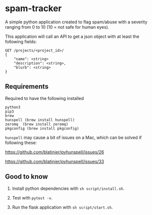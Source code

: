 # spam-tracker
A simple python application created to flag spam/abuse with a severity ranging from 0 to 10 (10 = not safe for human eyes).

This application will call an API to get a json object with at least the following fields:

```
GET /projects/<project_id>/
{
    "name": <string>
    "description": <string>,
    "blurb": <string>
}
```

## Requirements
Required to have the following installed
```
python3
pip3
brew
hunspell (brew install hunspell)
zeromq  (brew install zeromq)
pkgconfig (brew install pkgconfig)
```

`hunspell` may cause a bit of issues on a Mac, which can be solved if following these:

https://github.com/blatinier/pyhunspell/issues/26

https://github.com/blatinier/pyhunspell/issues/33

## Good to know
1. Install python dependencies with `sh script/install.sh`.

2. Test with `pytest -v`.

3. Run the flask application with `sh script/start.sh`.

